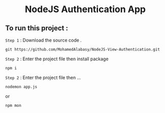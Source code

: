 <h1 align="center"> NodeJS Authentication App </h1>

<!-- <p align="center">
<img src="https://user-images.githubusercontent.com/93389016/171141722-2858b7ab-086b-4c93-ba02-589ea5d73697.png">  
</p> -->

## To run this project :   

`Step 1` :  Download the source code .
```
git https://github.com/MohamedAlabasy/NodeJS-View-Authentication.git
```

`Step 2` :  Enter the project file then install package
```
npm i
```
`Step 2` :  Enter the project file then ...
```
nodemon app.js 
```
or
```
npm mon
```
